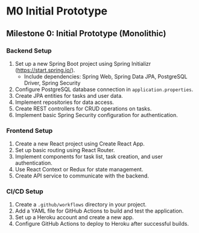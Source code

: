# M0 Initial Prototype

## Milestone 0: Initial Prototype (Monolithic)

### Backend Setup
1. Set up a new Spring Boot project using Spring Initializr (https://start.spring.io/).
    - Include dependencies: Spring Web, Spring Data JPA, PostgreSQL Driver, Spring Security
2. Configure PostgreSQL database connection in `application.properties`.
3. Create JPA entities for tasks and user data.
4. Implement repositories for data access.
5. Create REST controllers for CRUD operations on tasks.
6. Implement basic Spring Security configuration for authentication.

### Frontend Setup
1. Create a new React project using Create React App.
2. Set up basic routing using React Router.
3. Implement components for task list, task creation, and user authentication.
4. Use React Context or Redux for state management.
5. Create API service to communicate with the backend.

### CI/CD Setup
1. Create a `.github/workflows` directory in your project.
2. Add a YAML file for GitHub Actions to build and test the application.
3. Set up a Heroku account and create a new app.
4. Configure GitHub Actions to deploy to Heroku after successful builds.